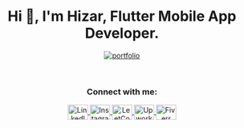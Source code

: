  <h1 align="center">Hi 👋, I'm Hizar, Flutter Mobile App Developer.</h1>


<p align="center">
  <a href="https://personal-portfolio-orpin-iota-35.vercel.app/" target="_blank">
    <img src="https://img.shields.io/badge/Portfolio-Visit-blue?style=for-the-badge&logo=google-chrome" alt="portfolio" />
  </a>
</p>



<br/>
<h3 align="center">Connect with me:</h3>
<p align="center">
  <a href="https://www.linkedin.com/in/hizar-sajjad-850055217/" target="blank">
    <img align="center" src="https://raw.githubusercontent.com/rahuldkjain/github-profile-readme-generator/master/src/images/icons/Social/linked-in-alt.svg" alt="LinkedIn" height="30" width="40" />
  </a>
  <a href="https://instagram.com/11izarhere" target="blank">
    <img align="center" src="https://raw.githubusercontent.com/rahuldkjain/github-profile-readme-generator/master/src/images/icons/Social/instagram.svg" alt="Instagram" height="30" width="40" />
  </a>
  <a href="https://www.leetcode.com/hizar68" target="blank">
    <img align="center" src="https://raw.githubusercontent.com/rahuldkjain/github-profile-readme-generator/master/src/images/icons/Social/leet-code.svg" alt="LeetCode" height="30" width="40" />

<a href="https://www.upwork.com/freelancers/~01e5e13bacf9071c17" target="blank">
  <img align="center" src="https://cdn.simpleicons.org/upwork" alt="Upwork icon" width="40" height="30" />
</a>
<a href="https://www.fiverr.com/s/0bPW4gx" target="blank">
  <img align="center" src="https://cdn.simpleicons.org/fiverr" alt="Fiverr icon" width="40" height="30" />
</a>

</p>





